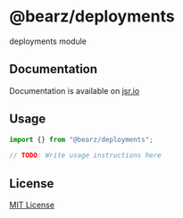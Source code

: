 # @bearz/deployments

deployments module

## Documentation

Documentation is available on [jsr.io](https://jsr.io/@bearz/deployments/doc)

## Usage
```typescript
import {} from "@bearz/deployments";

// TODO: Write usage instructions here
```

## License

[MIT License](./LICENSE.md)